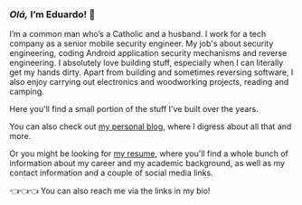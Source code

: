 <!-- ### Hi there 👋 -->

<!--
**vasconcedu/vasconcedu** is a ✨ _special_ ✨ repository because its `README.md` (this file) appears on your GitHub profile.

Here are some ideas to get you started:

- 🔭 I’m currently working on ...
- 🌱 I’m currently learning ...
- 👯 I’m looking to collaborate on ...
- 🤔 I’m looking for help with ...
- 💬 Ask me about ...
- 📫 How to reach me: ...
- 😄 Pronouns: ...
- ⚡ Fun fact: ...
-->

### _Olá,_ I’m Eduardo! 👋

I’m a common man who’s a Catholic and a husband. I work for a tech company as a senior mobile security engineer. My job's about security engineering, coding Android application security mechanisms and reverse engineering. I absolutely love building stuff, especially when I can literally get my hands dirty. Apart from building and sometimes reversing software, I also enjoy carrying out electronics and woodworking projects, reading and camping.

Here you'll find a small portion of the stuff I've built over the years. 

You can also check out [my personal blog,](https://vasconcedu.github.io/) where I digress about all that and more.

Or you might be looking for [my resume,](https://vasconcedu.github.io/resume/) where you'll find a whole bunch of information about my career and my academic background, as well as my contact information and a couple of social media links.

:point_left::point_left::point_left:
 You can also reach me via the links in my bio!
 
